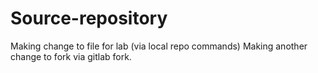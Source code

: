 # Source-repository
Making change to file for lab (via local repo commands)
Making another change to fork via gitlab fork.
